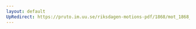 ```yaml
---
layout: default
UpRedirect: https://pruto.im.uu.se/riksdagen-motions-pdf/1868/mot_1868__fk__12/mot_1868__fk__12-002.pdf
---
```

